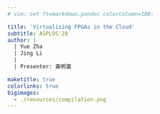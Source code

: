 ```yaml
---
# vim: set ft=markdown.pandoc colorcolumn=100:

title: 'Virtualizing FPGAs in the Cloud'
subtitle: ASPLOS'20
author: |
  | Yue Zha
  | Jing Li
  | 
  | Presenter: 黃明瀧

maketitle: true
colorlinks: true
bigimages:
  - ./resources/compilation.png
---
```

